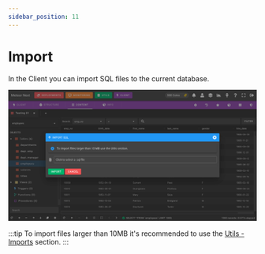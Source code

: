 ```yaml
---
sidebar_position: 11
---
```


# Import

In the Client you can import SQL files to the current database.

![alt text](../../../assets/client/client-import.png "Client - Import")

:::tip
To import files larger than 10MB it's recommended to use the [Utils - Imports](../utils/imports) section.
:::
